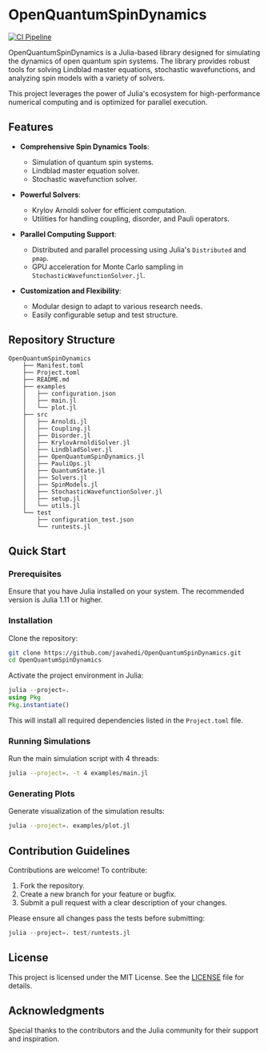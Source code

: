# OpenQuantumSpinDynamics

[![CI Pipeline](https://github.com/javahedi/OpenQuantumSpinDynamics/actions/workflows/ci.yml/badge.svg)](https://github.com/javahedi/OpenQuantumSpinDynamics/actions/workflows/ci.yml)

OpenQuantumSpinDynamics is a Julia-based library designed for simulating the dynamics of open quantum spin systems. The library provides robust tools for solving Lindblad master equations, stochastic wavefunctions, and analyzing spin models with a variety of solvers. 

This project leverages the power of Julia's ecosystem for high-performance numerical computing and is optimized for parallel execution.

## Features

- **Comprehensive Spin Dynamics Tools**: 
  - Simulation of quantum spin systems.
  - Lindblad master equation solver.
  - Stochastic wavefunction solver.

- **Powerful Solvers**: 
  - Krylov Arnoldi solver for efficient computation.
  - Utilities for handling coupling, disorder, and Pauli operators.

- **Parallel Computing Support**: 
  - Distributed and parallel processing using Julia's `Distributed` and `pmap`.
  - GPU acceleration for Monte Carlo sampling in `StochasticWavefunctionSolver.jl`.

- **Customization and Flexibility**: 
  - Modular design to adapt to various research needs.
  - Easily configurable setup and test structure.

## Repository Structure

```
OpenQuantumSpinDynamics
    ├── Manifest.toml
    ├── Project.toml
    ├── README.md
    ├── examples
    │   ├── configuration.json
    │   ├── main.jl
    │   └── plot.jl
    ├── src
    │   ├── Arnoldi.jl
    │   ├── Coupling.jl
    │   ├── Disorder.jl
    │   ├── KrylovArnoldiSolver.jl
    │   ├── LindbladSolver.jl
    │   ├── OpenQuantumSpinDynamics.jl
    │   ├── PauliOps.jl
    │   ├── QuantumState.jl
    │   ├── Solvers.jl
    │   ├── SpinModels.jl
    │   ├── StochasticWavefunctionSolver.jl
    │   ├── setup.jl
    │   └── utils.jl
    └── test
        ├── configuration_test.json
        └── runtests.jl
```

## Quick Start

### Prerequisites

Ensure that you have Julia installed on your system. The recommended version is Julia 1.11 or higher.

### Installation

Clone the repository:
```bash
git clone https://github.com/javahedi/OpenQuantumSpinDynamics.git
cd OpenQuantumSpinDynamics
```

Activate the project environment in Julia:
```julia
julia --project=.
using Pkg
Pkg.instantiate()
```

This will install all required dependencies listed in the `Project.toml` file.

### Running Simulations

Run the main simulation script with 4 threads:
```bash
julia --project=. -t 4 examples/main.jl   
```

### Generating Plots

Generate visualization of the simulation results:
```bash
julia --project=. examples/plot.jl   
```

## Contribution Guidelines

Contributions are welcome! To contribute:
1. Fork the repository.
2. Create a new branch for your feature or bugfix.
3. Submit a pull request with a clear description of your changes.

Please ensure all changes pass the tests before submitting:
```julia
julia --project=. test/runtests.jl
```

## License

This project is licensed under the MIT License. See the [LICENSE](LICENSE) file for details.

## Acknowledgments

Special thanks to the contributors and the Julia community for their support and inspiration.


